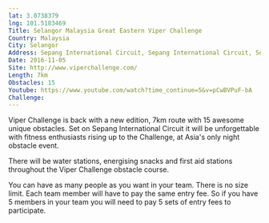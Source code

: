 ```yaml
---
lat: 3.0738379
lng: 101.5183469
Title: Selangor Malaysia Great Eastern Viper Challenge
Country: Malaysia
City: Selangor
Address: Sepang International Circuit, Sepang International Circuit, Sepang, Selangor, Malaysia
Date: 2016-11-05
Site: http://www.viperchallenge.com/
Length: 7km
Obstacles: 15
Youtube: https://www.youtube.com/watch?time_continue=5&v=pCwBVPuF-bA
Challenge:
---
```


Viper Challenge is back with a new edition, 7km route with 15 awesome unique obstacles. Set on Sepang International Circuit it will be unforgettable with fitness enthusiasts rising up to the Challenge, at Asia's only night obstacle event.

There will be water stations, energising snacks and first aid stations throughout the Viper Challenge obstacle course.

You can have as many people as you want in your team. There is no size limit.
Each team member will have to pay the same entry fee. So if you have 5 members in your team you will need to pay 5 sets of entry fees to participate.